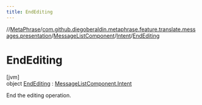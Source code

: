 ```yaml
---
title: EndEditing
---
```

//[MetaPhrase](../../../../../index.html)/[com.github.diegoberaldin.metaphrase.feature.translate.messages.presentation](../../../index.html)/[MessageListComponent](../../index.html)/[Intent](../index.html)/[EndEditing](index.html)



# EndEditing



[jvm]\
object [EndEditing](index.html) : [MessageListComponent.Intent](../index.html)

End the editing operation.



